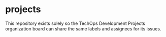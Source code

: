 # projects
This repository exists solely so the TechOps Development Projects organization board can share the same labels and assignees for its issues.
